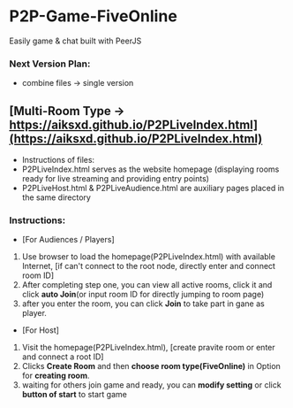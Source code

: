 # P2P-Game-FiveOnline
Easily game &amp; chat built with PeerJS

### Next Version Plan:
+ combine files -> single version

## [Multi-Room Type -> https://aiksxd.github.io/P2PLiveIndex.html](https://aiksxd.github.io/P2PLiveIndex.html)
+ Instructions of files:
+ P2PLiveIndex.html serves as the website homepage (displaying rooms ready for live streaming and providing entry points)
+ P2PLiveHost.html & P2PLiveAudience.html are auxiliary pages placed in the same directory
### Instructions:
+ [For Audiences / Players]
1. Use browser to load the homepage(P2PLiveIndex.html) with available Internet, [if can't connect to the root node, directly enter and connect room ID]
2. After completing step one, you can view all active rooms, click it and click **auto Join**(or input room ID for directly jumping to room page)
3. after you enter the room, you can click **Join** to take part in gane as player.
+ [For Host]
1. Visit the homepage(P2PLiveIndex.html), [create pravite room or enter and connect a root ID]
2. Clicks **Create Room** and then **choose room type(FiveOnline)** in Option for **creating room**.
3. waiting for others join game and ready, you can **modify setting** or click **button of start** to start game